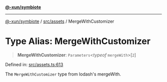 [**@-xun/symbiote**](../../../README.md)

***

[@-xun/symbiote](../../../README.md) / [src/assets](../README.md) / MergeWithCustomizer

# Type Alias: MergeWithCustomizer

> **MergeWithCustomizer**: `Parameters`\<*typeof* `mergeWith`\>\[`2`\]

Defined in: [src/assets.ts:613](https://github.com/Xunnamius/symbiote/blob/49eb9bd7563e40ea52da5a2140cfd27942428d9e/src/assets.ts#L613)

The `MergeWithCustomizer` type from lodash's mergeWith.
